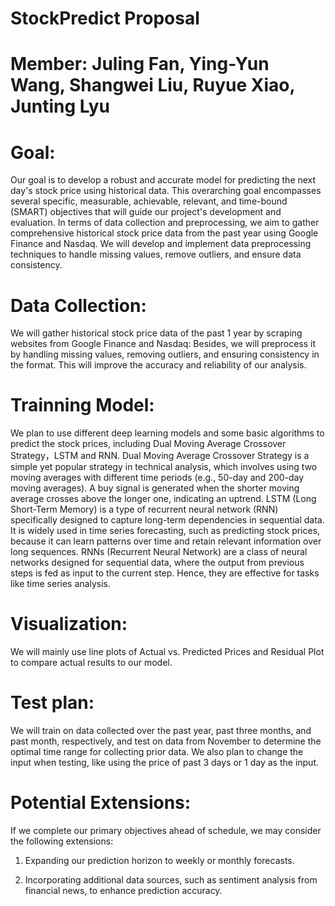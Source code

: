 # StockPredict Proposal

# Member: Juling Fan, Ying-Yun Wang, Shangwei Liu, Ruyue Xiao, Junting Lyu

# Goal: 
Our goal is to develop a robust and accurate model for predicting the next day's stock price using historical data. This overarching goal encompasses several specific, measurable, achievable, relevant, and time-bound (SMART) objectives that will guide our project's development and evaluation. In terms of data collection and preprocessing, we aim to gather comprehensive historical stock price data from the past year using Google Finance and Nasdaq. We will develop and implement data preprocessing techniques to handle missing values, remove outliers, and ensure data consistency.

# Data Collection: 
We will gather historical stock price data of the past 1 year by scraping websites from Google Finance and Nasdaq: 
Besides, we will preprocess it by handling missing values, removing outliers, and ensuring consistency in the format. This will improve the accuracy and reliability of our analysis.

# Trainning Model:
We plan to use different deep learning models and some basic algorithms to predict the stock prices, including Dual Moving Average Crossover Strategy，LSTM and RNN.
Dual Moving Average Crossover Strategy is a simple yet popular strategy in technical analysis, which involves using two moving averages with different time periods (e.g., 50-day and 200-day moving averages). A buy signal is generated when the shorter moving average crosses above the longer one, indicating an uptrend. 
LSTM (Long Short-Term Memory) is a type of recurrent neural network (RNN) specifically designed to capture long-term dependencies in sequential data. It is widely used in time series forecasting, such as predicting stock prices, because it can learn patterns over time and retain relevant information over long sequences.
RNNs (Recurrent Neural Network) are a class of neural networks designed for sequential data, where the output from previous steps is fed as input to the current step. Hence, they are effective for tasks like time series analysis.


# Visualization:
We will mainly use line plots of Actual vs. Predicted Prices and Residual Plot to compare actual results to our model.

# Test plan: 
We will train on data collected over the past year, past three months, and past month, respectively, and test on data from November to determine the optimal time range for collecting prior data. We also plan to change the input when testing, like using the price of past 3 days or 1 day as the input.




# Potential Extensions: 
If we complete our primary objectives ahead of schedule, we may consider the following extensions:

1. Expanding our prediction horizon to weekly or monthly forecasts.

2. Incorporating additional data sources, such as sentiment analysis from financial news, to enhance prediction accuracy.
